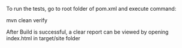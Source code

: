 To run the tests, go to root folder of pom.xml and execute command:

mvn clean verify

After Build is successful, a clear report can be viewed by opening index.html in target/site folder
